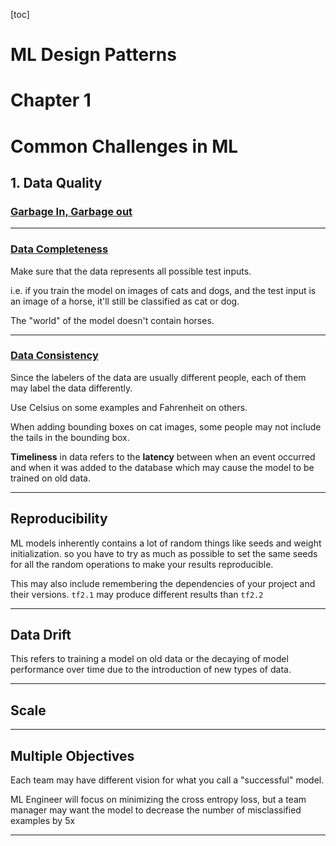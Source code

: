 [toc]

# ML Design Patterns

# Chapter 1

# Common Challenges in ML

## 1. Data Quality

### <u>Garbage In, Garbage out</u>

****

### <u>Data Completeness</u>

Make sure that the data represents all possible test inputs.

i.e. if you train the model on images of cats and dogs, and the test input is an image of a horse, it'll still be classified as cat or dog.

The "world" of the model doesn't contain horses.

****

### <u>Data Consistency</u>

Since the labelers of the data are usually different people, each of them may label the data differently.

Use Celsius on some examples and Fahrenheit on others.

When adding bounding boxes on cat images, some people may not include the tails in the bounding box.

**Timeliness** in data refers to the **latency** between when an event occurred and when it was added to the database which may cause the model to be trained on old data.

****

## Reproducibility

ML models inherently contains a lot of random things like seeds and weight initialization. so you have to try as much as possible to set the same seeds for all the random operations to make your results reproducible.

This may also include remembering the dependencies of your project and their versions. `tf2.1` may produce different results than `tf2.2`

****

## Data Drift

This refers to training a model on old data or the decaying of model performance over time due to the introduction of new types of data.

****

## Scale

****

## Multiple Objectives

Each team may have different vision for what you call a "successful" model.

ML Engineer will focus on minimizing the cross entropy loss, but a team manager may want the model to decrease the number of misclassified examples by 5x

****

